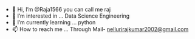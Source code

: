 - 👋 Hi, I’m @Raja1566 you can call me raj
- 👀 I’m interested in ... Data Science Engineering
- 🌱 I’m currently learning ... python
- 📫 How to reach me ... Through Mail- nellurirajkumar2002@gmail.com

<!---
Raja1566/Raja1566 is a ✨ special ✨ repository because its `README.md` (this file) appears on your GitHub profile.
You can click the Preview link to take a look at your changes.
--->
